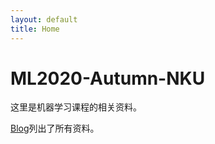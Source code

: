 ```yaml
---
layout: default
title: Home
---
```


# ML2020-Autumn-NKU
这里是机器学习课程的相关资料。

<a href="/blog.html">Blog</a>列出了所有资料。
